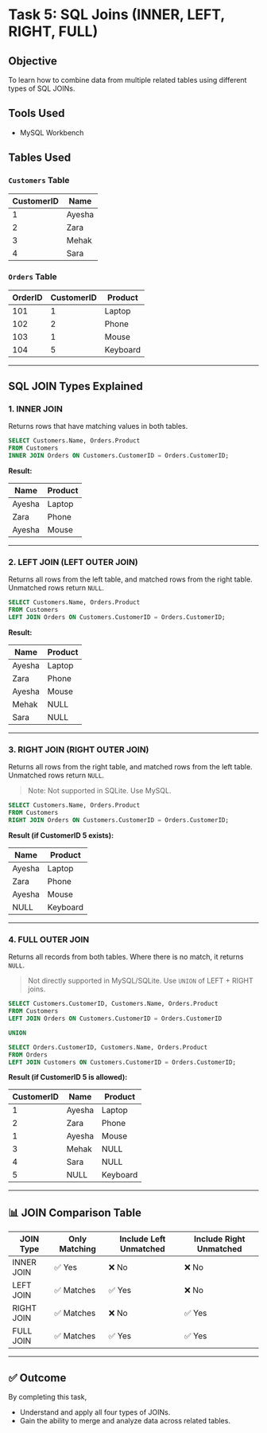 # Task 5: SQL Joins (INNER, LEFT, RIGHT, FULL)

##  Objective
To learn how to combine data from multiple related tables using different types of SQL JOINs.

##  Tools Used
- MySQL Workbench 

## Tables Used

### `Customers` Table

| CustomerID | Name   |
|------------|--------|
| 1          | Ayesha |
| 2          | Zara   |
| 3          | Mehak  |
| 4          | Sara   |

### `Orders` Table

| OrderID | CustomerID | Product   |
|---------|------------|-----------|
| 101     | 1          | Laptop    |
| 102     | 2          | Phone     |
| 103     | 1          | Mouse     |
| 104     | 5          | Keyboard  |

---

##  SQL JOIN Types Explained

### 1.  INNER JOIN

Returns rows that have matching values in both tables.

```sql
SELECT Customers.Name, Orders.Product
FROM Customers
INNER JOIN Orders ON Customers.CustomerID = Orders.CustomerID;
```

**Result:**

| Name   | Product |
|--------|---------|
| Ayesha | Laptop  |
| Zara   | Phone   |
| Ayesha | Mouse   |

---

### 2.  LEFT JOIN (LEFT OUTER JOIN)

Returns all rows from the left table, and matched rows from the right table. Unmatched rows return `NULL`.

```sql
SELECT Customers.Name, Orders.Product
FROM Customers
LEFT JOIN Orders ON Customers.CustomerID = Orders.CustomerID;
```

**Result:**

| Name   | Product |
|--------|---------|
| Ayesha | Laptop  |
| Zara   | Phone   |
| Ayesha | Mouse   |
| Mehak  | NULL    |
| Sara   | NULL    |

---

### 3.  RIGHT JOIN (RIGHT OUTER JOIN)

Returns all rows from the right table, and matched rows from the left table. Unmatched rows return `NULL`.

>  Note: Not supported in SQLite. Use MySQL.

```sql
SELECT Customers.Name, Orders.Product
FROM Customers
RIGHT JOIN Orders ON Customers.CustomerID = Orders.CustomerID;
```

**Result (if CustomerID 5 exists):**

| Name   | Product   |
|--------|-----------|
| Ayesha | Laptop    |
| Zara   | Phone     |
| Ayesha | Mouse     |
| NULL   | Keyboard  |

---

### 4. FULL OUTER JOIN

Returns all records from both tables. Where there is no match, it returns `NULL`.

>  Not directly supported in MySQL/SQLite. Use `UNION` of LEFT + RIGHT joins.

```sql
SELECT Customers.CustomerID, Customers.Name, Orders.Product
FROM Customers
LEFT JOIN Orders ON Customers.CustomerID = Orders.CustomerID

UNION

SELECT Orders.CustomerID, Customers.Name, Orders.Product
FROM Orders
LEFT JOIN Customers ON Customers.CustomerID = Orders.CustomerID;
```

**Result (if CustomerID 5 is allowed):**

| CustomerID | Name   | Product   |
|------------|--------|-----------|
| 1          | Ayesha | Laptop    |
| 2          | Zara   | Phone     |
| 1          | Ayesha | Mouse     |
| 3          | Mehak  | NULL      |
| 4          | Sara   | NULL      |
| 5          | NULL   | Keyboard  |

---

## 📊 JOIN Comparison Table

| JOIN Type   | Only Matching | Include Left Unmatched | Include Right Unmatched|
|-------------|-------------- |------------------------|-----------------------|
| INNER JOIN  | ✅ Yes       | ❌ No                  | ❌ No                 |
| LEFT JOIN   | ✅ Matches   | ✅ Yes                 | ❌ No                 |
| RIGHT JOIN  | ✅ Matches   | ❌ No                  | ✅ Yes                |
| FULL JOIN   | ✅ Matches   | ✅ Yes                 | ✅ Yes                |

---


## ✅ Outcome

By completing this task, 
- Understand and apply all four types of JOINs.
- Gain the ability to merge and analyze data across related tables.
